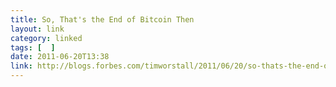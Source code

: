 ```yaml
---
title: So, That's the End of Bitcoin Then
layout: link
category: linked
tags: [  ]
date: 2011-06-20T13:38
link: http://blogs.forbes.com/timworstall/2011/06/20/so-thats-the-end-of-bitcoin-then/
---
```

